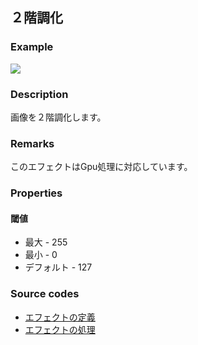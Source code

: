 ## ２階調化

### Example

![](https://beditor.net/imgs/example/binarization.jpg)

### Description

画像を２階調化します。

### Remarks

このエフェクトはGpu処理に対応しています。

### Properties

#### 閾値

* 最大 - 255
* 最小 - 0
* デフォルト - 127

### Source codes

* [エフェクトの定義](https://github.com/b-editor/BEditor/blob/main/src/BEditor.Primitive/Effects/PrimitiveImages/Binarization.cs)
* [エフェクトの処理](https://github.com/b-editor/BEditor/blob/main/src/BEditor.Drawing/PixelOperation/BinarizationOperation.cs)
